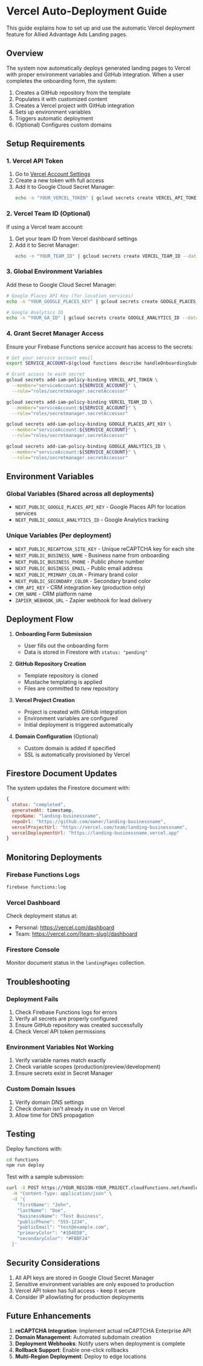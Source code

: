 # Vercel Auto-Deployment Guide

This guide explains how to set up and use the automatic Vercel deployment feature for Allied Advantage Ads Landing pages.

## Overview

The system now automatically deploys generated landing pages to Vercel with proper environment variables and GitHub integration. When a user completes the onboarding form, the system:

1. Creates a GitHub repository from the template
2. Populates it with customized content
3. Creates a Vercel project with GitHub integration
4. Sets up environment variables
5. Triggers automatic deployment
6. (Optional) Configures custom domains

## Setup Requirements

### 1. Vercel API Token

1. Go to [Vercel Account Settings](https://vercel.com/account/tokens)
2. Create a new token with full access
3. Add it to Google Cloud Secret Manager:
   ```bash
   echo -n "YOUR_VERCEL_TOKEN" | gcloud secrets create VERCEL_API_TOKEN --data-file=-
   ```

### 2. Vercel Team ID (Optional)

If using a Vercel team account:
1. Get your team ID from Vercel dashboard settings
2. Add it to Secret Manager:
   ```bash
   echo -n "YOUR_TEAM_ID" | gcloud secrets create VERCEL_TEAM_ID --data-file=-
   ```

### 3. Global Environment Variables

Add these to Google Cloud Secret Manager:

```bash
# Google Places API Key (for location services)
echo -n "YOUR_GOOGLE_PLACES_KEY" | gcloud secrets create GOOGLE_PLACES_API_KEY --data-file=-

# Google Analytics ID
echo -n "YOUR_GA_ID" | gcloud secrets create GOOGLE_ANALYTICS_ID --data-file=-
```

### 4. Grant Secret Manager Access

Ensure your Firebase Functions service account has access to the secrets:

```bash
# Get your service account email
export SERVICE_ACCOUNT=$(gcloud functions describe handleOnboardingSubmission --region=YOUR_REGION --format='value(serviceAccountEmail)')

# Grant access to each secret
gcloud secrets add-iam-policy-binding VERCEL_API_TOKEN \
  --member="serviceAccount:${SERVICE_ACCOUNT}" \
  --role="roles/secretmanager.secretAccessor"

gcloud secrets add-iam-policy-binding VERCEL_TEAM_ID \
  --member="serviceAccount:${SERVICE_ACCOUNT}" \
  --role="roles/secretmanager.secretAccessor"

gcloud secrets add-iam-policy-binding GOOGLE_PLACES_API_KEY \
  --member="serviceAccount:${SERVICE_ACCOUNT}" \
  --role="roles/secretmanager.secretAccessor"

gcloud secrets add-iam-policy-binding GOOGLE_ANALYTICS_ID \
  --member="serviceAccount:${SERVICE_ACCOUNT}" \
  --role="roles/secretmanager.secretAccessor"
```

## Environment Variables

### Global Variables (Shared across all deployments)

- `NEXT_PUBLIC_GOOGLE_PLACES_API_KEY` - Google Places API for location services
- `NEXT_PUBLIC_GOOGLE_ANALYTICS_ID` - Google Analytics tracking

### Unique Variables (Per deployment)

- `NEXT_PUBLIC_RECAPTCHA_SITE_KEY` - Unique reCAPTCHA key for each site
- `NEXT_PUBLIC_BUSINESS_NAME` - Business name from onboarding
- `NEXT_PUBLIC_BUSINESS_PHONE` - Public phone number
- `NEXT_PUBLIC_BUSINESS_EMAIL` - Public email address
- `NEXT_PUBLIC_PRIMARY_COLOR` - Primary brand color
- `NEXT_PUBLIC_SECONDARY_COLOR` - Secondary brand color
- `CRM_API_KEY` - CRM integration key (production only)
- `CRM_NAME` - CRM platform name
- `ZAPIER_WEBHOOK_URL` - Zapier webhook for lead delivery

## Deployment Flow

1. **Onboarding Form Submission**
   - User fills out the onboarding form
   - Data is stored in Firestore with `status: "pending"`

2. **GitHub Repository Creation**
   - Template repository is cloned
   - Mustache templating is applied
   - Files are committed to new repository

3. **Vercel Project Creation**
   - Project is created with GitHub integration
   - Environment variables are configured
   - Initial deployment is triggered automatically

4. **Domain Configuration** (Optional)
   - Custom domain is added if specified
   - SSL is automatically provisioned by Vercel

## Firestore Document Updates

The system updates the Firestore document with:

```javascript
{
  status: "completed",
  generatedAt: timestamp,
  repoName: "landing-businessname",
  repoUrl: "https://github.com/owner/landing-businessname",
  vercelProjectUrl: "https://vercel.com/team/landing-businessname",
  vercelDeploymentUrl: "https://landing-businessname.vercel.app"
}
```

## Monitoring Deployments

### Firebase Functions Logs

```bash
firebase functions:log
```

### Vercel Dashboard

Check deployment status at:
- Personal: https://vercel.com/dashboard
- Team: https://vercel.com/[team-slug]/dashboard

### Firestore Console

Monitor document status in the `landingPages` collection.

## Troubleshooting

### Deployment Fails

1. Check Firebase Functions logs for errors
2. Verify all secrets are properly configured
3. Ensure GitHub repository was created successfully
4. Check Vercel API token permissions

### Environment Variables Not Working

1. Verify variable names match exactly
2. Check variable scopes (production/preview/development)
3. Ensure secrets exist in Secret Manager

### Custom Domain Issues

1. Verify domain DNS settings
2. Check domain isn't already in use on Vercel
3. Allow time for DNS propagation

## Testing

Deploy functions with:
```bash
cd functions
npm run deploy
```

Test with a sample submission:
```bash
curl -X POST https://YOUR_REGION-YOUR_PROJECT.cloudfunctions.net/handleOnboardingSubmission \
  -H "Content-Type: application/json" \
  -d '{
    "firstName": "John",
    "lastName": "Doe", 
    "businessName": "Test Business",
    "publicPhone": "555-1234",
    "publicEmail": "test@example.com",
    "primaryColor": "#1D4ED8",
    "secondaryColor": "#FBBF24"
  }'
```

## Security Considerations

1. All API keys are stored in Google Cloud Secret Manager
2. Sensitive environment variables are only exposed to production
3. Vercel API token has full access - keep it secure
4. Consider IP allowlisting for production deployments

## Future Enhancements

1. **reCAPTCHA Integration**: Implement actual reCAPTCHA Enterprise API
2. **Domain Management**: Automated subdomain creation
3. **Deployment Webhooks**: Notify users when deployment is complete
4. **Rollback Support**: Enable one-click rollbacks
5. **Multi-Region Deployment**: Deploy to edge locations 